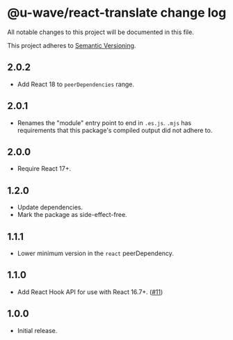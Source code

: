# @u-wave/react-translate change log

All notable changes to this project will be documented in this file.

This project adheres to [Semantic Versioning](http://semver.org/).

## 2.0.2
* Add React 18 to `peerDependencies` range.

## 2.0.1
* Renames the "module" entry point to end in `.es.js`.
  `.mjs` has requirements that this package's compiled output did not adhere to.

## 2.0.0
* Require React 17+.

## 1.2.0
* Update dependencies.
* Mark the package as side-effect-free.

## 1.1.1
* Lower minimum version in the `react` peerDependency.

## 1.1.0
* Add React Hook API for use with React 16.7+. ([#11](https://github.com/u-wave/react-translate/pull/11))

## 1.0.0
* Initial release.
